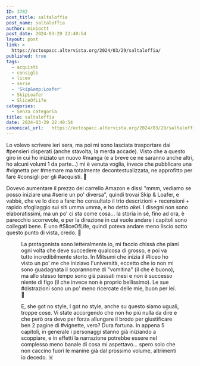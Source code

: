 ```yaml
---
ID: 3782
post_title: saltaloffia
post_name: saltaloffia
author: minioctt
post_date: 2024-03-29 22:40:54
layout: post
link: >
  https://octospacc.altervista.org/2024/03/29/saltaloffia/
published: true
tags:
  - acquisti
  - consigli
  - liceo
  - serie
  - 'Skip&amp;Loafer'
  - SkipLoafer
  - SliceOfLife
categories:
  - Senza categoria
title: saltaloffia
date: 2024-03-29 22:40:54
canonical_url:   https://octospacc.altervista.org/2024/03/29/saltaloffia/
---
```

<!-- wp:paragraph -->
<p>Lo volevo scrivere ieri sera, ma poi mi sono lasciata trasportare dai #pensieri disperati (anche stavolta, la merda accade). Visto che a questo giro in cui ho iniziato un nuovo #manga (e a breve ce ne saranno anche altri, ho alcuni volumi 1 da parte...) mi è venuta voglia, invece che pubblicare una #vignetta per #memare ma totalmente decontestualizzata, ne approfitto per fare #consigli per gli #acquisti. 💸</p>
<!-- /wp:paragraph -->

<!-- wp:paragraph -->
<p>Dovevo aumentare il prezzo del carrello Amazon e dissi "mmm, vediamo se posso iniziare una #serie un po' diversa", quindi trovai Skip &amp; Loafer, e vabbè, che ve lo dico a fare: ho consultato il trio descrizioni + recensioni + rapido sfogliaggio sui siti umma umma, e ho detto <em>okei</em>. I disegni non sono elaboratissimi, ma un po' ci sta come cosa... la storia in sé, fino ad ora, è parecchio scorrevole, e per la direzione in cui vuole andare i capitoli sono collegati bene. È uno #SliceOfLife, quindi poteva andare meno liscio sotto questo punto di vista, credo. 🧻</p>
<!-- /wp:paragraph -->

<!-- wp:paragraph -->
<p></p>
<!-- /wp:paragraph -->

<!-- wp:image {"id":3786,"sizeSlug":"large","linkDestination":"none"} -->
<figure class="wp-block-image size-large"><img src="{{site.cdnurl}}/assets/uploads/2024/03/image_editor_output_image1101499728-17117447061355891818781184089003-960x1346.jpg" alt="" class="wp-image-3786"/><figcaption class="wp-element-caption">La protagonista sono letteralmente io, mi faccio chissà che piani ogni volta che deve succedere qualcosa di grosso, e poi va tutto incredibilmente storto. In Mitsumi che inizia il #liceo ho visto un po' me che iniziavo l'università, eccetto che io non mi sono guadagnata il soprannome di "vomitina" (il che è buono), ma allo stesso tempo sono già passati mesi e non è successo niente di figo (il che invece non è proprio bellissimo). Le sue #distrazioni sono un po' meno ricercate delle mie, buon per lei. 🗿</figcaption></figure>
<!-- /wp:image -->

<!-- wp:paragraph -->
<p></p>
<!-- /wp:paragraph -->

<!-- wp:image {"id":3790,"sizeSlug":"large"} -->
<figure class="wp-block-image size-large"><img src="{{site.cdnurl}}/assets/uploads/2024/03/image_editor_output_image327918005-17117454001242847783510461773205-960x769.jpg" alt="" class="wp-image-3790"/><figcaption class="wp-element-caption">E, she got no style, I got no style, anche su questo siamo uguali, troppe cose. Vi state accorgendo che non ho più nulla da dire e che però ora devo per forza allungare il brodo per giustificare ben 2 pagine di #vignette, vero? Dura fortuna. In appena 5 capitoli, in generale i personaggi stanno già iniziando a scoppiare, e in effetti la narrazione potrebbe essere nel complesso meno banale di cosa mi aspettavo... spero solo che non caccino fuori le manine già dal prossimo volume, altrimenti io decedo. ☠️</figcaption></figure>
<!-- /wp:image -->